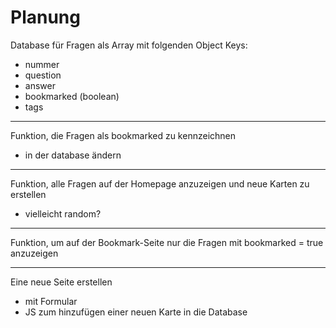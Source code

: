 # Planung

Database für Fragen als Array mit folgenden Object Keys:

- nummer
- question
- answer
- bookmarked (boolean)
- tags

---

Funktion, die Fragen als bookmarked zu kennzeichnen

- in der database ändern

---

Funktion, alle Fragen auf der Homepage anzuzeigen und neue Karten zu erstellen

- vielleicht random?

---

Funktion, um auf der Bookmark-Seite nur die Fragen mit bookmarked = true anzuzeigen

---

Eine neue Seite erstellen

- mit Formular
- JS zum hinzufügen einer neuen Karte in die Database
